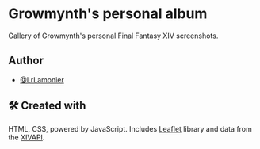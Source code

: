
# Growmynth's personal album

Gallery of Growmynth's personal Final Fantasy XIV screenshots. 
## Author

- [@LrLamonier](https://www.github.com/lrlamonier)


## 🛠 Created with
HTML, CSS, powered by JavaScript. Includes [Leaflet](https://leafletjs.com/) library and data from the [XIVAPI](https://xivapi.com/).

